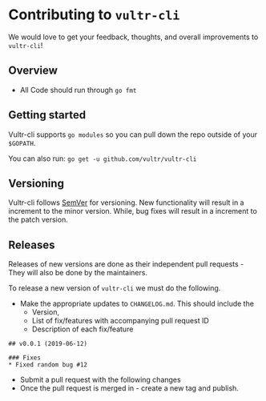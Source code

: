# Contributing to `vultr-cli`

We would love to get your feedback, thoughts, and overall improvements to `vultr-cli`! 

## Overview

- All Code should run through `go fmt`

## Getting started

Vultr-cli supports `go modules` so you can pull down the repo outside of your `$GOPATH`.

You can also run:
`go get -u github.com/vultr/vultr-cli`

## Versioning 

Vultr-cli follows [SemVer](http://semver.org/) for versioning. New functionality will result in a increment to the minor version. While, 
bug fixes will result in a increment to the patch version. 

## Releases
Releases of new versions are done as their independent pull requests - They will also be done by the maintainers.

To release a new version of `vultr-cli` we must do the following.

- Make the appropriate updates to `CHANGELOG.md`. This should include the 
    - Version, 
    - List of fix/features with accompanying pull request ID
    - Description of each fix/feature
    
```
## v0.0.1 (2019-06-12)

### Fixes
* Fixed random bug #12
```
- Submit a pull request with the following changes
- Once the pull request is merged in - create a new tag and publish.
